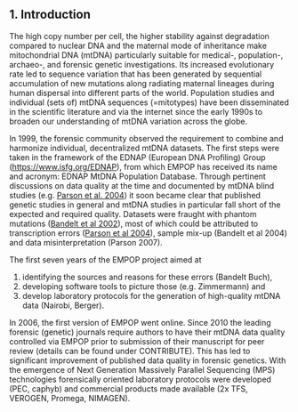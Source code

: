 ## 1. Introduction

The high copy number per cell, the higher stability against degradation compared to nuclear DNA and the maternal mode of inheritance make mitochondrial DNA (mtDNA) particularly suitable for medical-, population-, archaeo-, and forensic genetic investigations. Its increased evolutionary rate led to sequence variation that has been generated by sequential accumulation of new mutations along radiating maternal lineages during human dispersal into different parts of the world. Population studies and individual (sets of) mtDNA sequences (=mitotypes) have been disseminated in the scientific literature and via the internet since the early 1990s to broaden our understanding of mtDNA variation across the globe.

In 1999, the forensic community observed the requirement to combine and harmonize individual, decentralized mtDNA datasets. The first steps were taken in the framework of the EDNAP (European DNA Profiling) Group (https://www.isfg.org/EDNAP), from which EMPOP has received its name and acronym: EDNAP MtDNA Population Database. Through pertinent discussions on data quality at the time and documented by mtDNA blind studies (e.g. [Parson et al. 2004](https://doi:10.1016/j.forsciint.2003.11.008)) it soon became clear that published genetic studies in general and mtDNA studies in particular fall short of the expected and required quality. Datasets were fraught with phantom mutations ([Bandelt et al 2002](https://doi.org/10.1086/344397)), most of which could be attributed to transcription errors ([Parson et al 2004](https://10.1016/j.forsciint.2003.11.008)), sample mix-up (Bandelt et al 2004) and data misinterpretation (Parson 2007).

The first seven years of the EMPOP project aimed at
1. identifying the sources and reasons for these errors (Bandelt Buch),
2.  developing software tools to picture those (e.g. Zimmermann) and
3.  develop laboratory protocols for the generation of high-quality mtDNA data (Nairobi, Berger).
 
 In 2006, the first version of EMPOP went online. Since 2010 the leading forensic (genetic) journals require authors to have their mtDNA data quality controlled via EMPOP prior to submission of their manuscript for peer review (details can be found under CONTRIBUTE). This has led to significant improvement of published data quality in forensic genetics. With the emergence of Next Generation Massively Parallel Sequencing (MPS) technologies forensically oriented laboratory protocols were developed (PEC, caphyb) and commercial products made available (2x TFS, VEROGEN, Promega, NIMAGEN).
